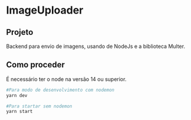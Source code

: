# ImageUploader

## Projeto
Backend para envio de imagens, usando de NodeJs e a biblioteca Multer.


## Como proceder
É necessário ter o node na versão 14 ou superior.

```sh
#Para modo de desenvolvimento com nodemon
yarn dev

#Para startar sem nodemon
yarn start
```
